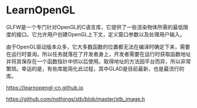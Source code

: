 # LearnOpenGL

GLFW是一个专门针对OpenGL的C语言库，它提供了一些渲染物体所需的最低限度的接口。它允许用户创建OpenGL上下文，定义窗口参数以及处理用户输入。

由于OpenGL驱动版本众多，它大多数函数的位置都无法在编译时确定下来，需要在运行时查询。所以任务就落在了开发者身上，开发者需要在运行时获取函数地址并将其保存在一个函数指针中供以后使用。取得地址的方法因平台而异，所以非常繁琐。幸运的是，有些库能简化此过程，其中GLAD是目前最新，也是最流行的库。

https://learnopengl-cn.github.io

https://github.com/nothings/stb/blob/master/stb_image.h